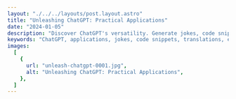 ```yaml
---
layout: "./../../layouts/post.layout.astro"
title: "Unleashing ChatGPT: Practical Applications"
date: "2024-01-05"
description: "Discover ChatGPT's versatility. Generate jokes, code snippets, translations, and explanations for various demographics. Dive into this real-world guide on using ChatGPT effectively."
keywords: "ChatGPT, applications, jokes, code snippets, translations, explanations, technology"
images:
  [
    {
      url: "unleash-chatgpt-0001.jpg",
      alt: "Unleashing ChatGPT: Practical Applications",
    },
  ]
---
```

